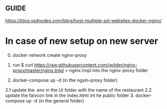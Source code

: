 
## GUIDE

 https://blog.ssdnodes.com/blog/host-multiple-ssl-websites-docker-nginx/


# In case of new setup on new server
0. docker network create nginx-proxy

1. run $ curl https://raw.githubusercontent.com/jwilder/nginx-proxy/master/nginx.tmpl > nginx.tmpl
into the nginx-proxy folder

2. docker-compose up -d (in the ngxin-proxy folder)

2.1 update the .env in the UI folder with the name of the restaurant
2.2 update the faivcon link in the index.html int he public folder
3. docker-compose up -d (in the general folder)